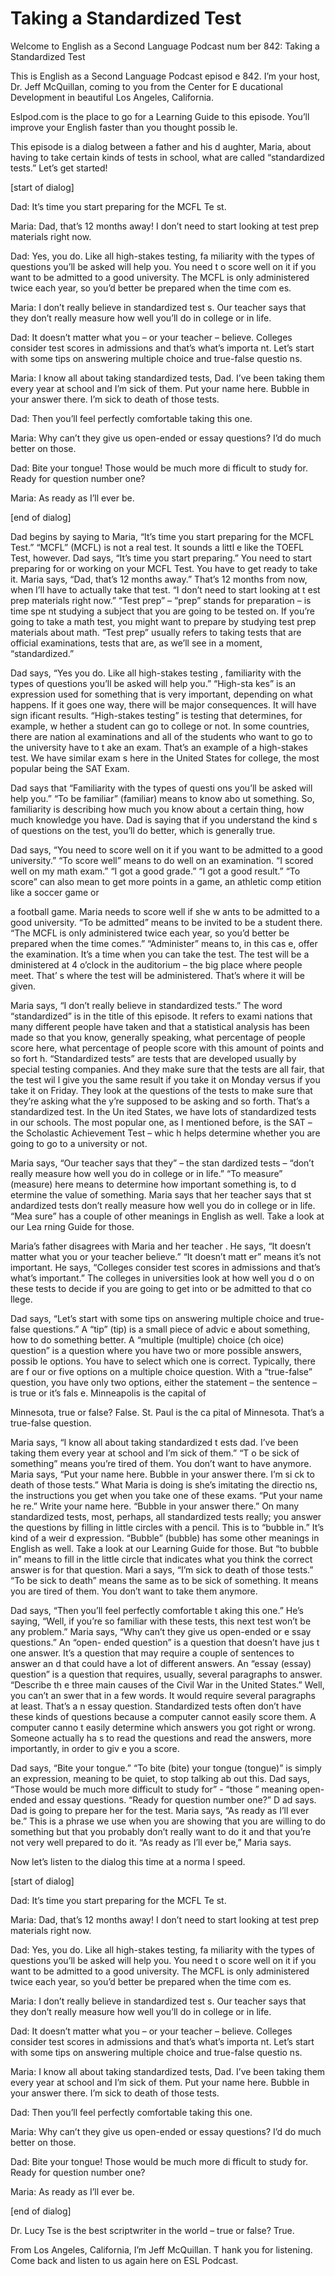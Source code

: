 # Taking a Standardized Test

Welcome to English as a Second Language Podcast num ber 842: Taking a Standardized Test 

This is English as a Second Language Podcast episod e 842. I’m your host, Dr. Jeff McQuillan, coming to you from the Center for E ducational Development in beautiful Los Angeles, California.  

Eslpod.com is the place to go for a Learning Guide to this episode. You’ll improve your English faster than you thought possib le.  

This episode is a dialog between a father and his d aughter, Maria, about having to take certain kinds of tests in school, what are called “standardized tests.” Let’s get started! 

[start of dialog] 

Dad:  It’s time you start preparing for the MCFL Te st. 

Maria:  Dad, that’s 12 months away! I don’t need to  start looking at test prep materials right now. 

Dad:  Yes, you do. Like all high-stakes testing, fa miliarity with the types of questions you’ll be asked will help you. You need t o score well on it if you want to be admitted to a good university. The MCFL is only administered twice each year, so you’d better be prepared when the time com es. 

Maria:  I don’t really believe in standardized test s. Our teacher says that they don’t really measure how well you’ll do in college or in life. 

Dad:  It doesn’t matter what you – or your teacher – believe. Colleges consider test scores in admissions and that’s what’s importa nt. Let’s start with some tips on answering multiple choice and true-false questio ns. 

Maria:  I know all about taking standardized tests,  Dad. I’ve been taking them every year at school and I’m sick of them. Put your  name here. Bubble in your answer there. I’m sick to death of those tests. 

Dad:  Then you’ll feel perfectly comfortable taking  this one.   

Maria:  Why can’t they give us open-ended or essay questions? I’d do much better on those. 

Dad:  Bite your tongue! Those would be much more di fficult to study for. Ready for question number one? 

Maria:  As ready as I’ll ever be. 

[end of dialog] 

Dad begins by saying to Maria, “It’s time you start  preparing for the MCFL Test.” “MCFL” (MCFL) is not a real test. It sounds a littl e like the TOEFL Test, however. Dad says, “It’s time you start preparing.” You need  to start preparing for or working on your MCFL Test. You have to get ready to  take it. Maria says, “Dad, that’s 12 months away.” That’s 12 months from now, when I’ll have to actually take that test. “I don’t need to start looking at t est prep materials right now.” “Test prep” – “prep” stands for preparation – is time spe nt studying a subject that you are going to be tested on. If you’re going to take a math test, you might want to prepare by studying test prep materials about math.  “Test prep” usually refers to taking tests that are official examinations, tests that are, as we’ll see in a moment, “standardized.”  

Dad says, “Yes you do. Like all high-stakes testing , familiarity with the types of questions you’ll be asked will help you.” “High-sta kes” is an expression used for something that is very important, depending on what  happens. If it goes one way, there will be major consequences. It will have sign ificant results. “High-stakes testing” is testing that determines, for example, w hether a student can go to college or not. In some countries, there are nation al examinations and all of the students who want to go to the university have to t ake an exam. That’s an example of a high-stakes test. We have similar exam s here in the United States for college, the most popular being the SAT Exam.  

Dad says that “Familiarity with the types of questi ons you’ll be asked will help you.” “To be familiar” (familiar) means to know abo ut something. So, familiarity is describing how much you know about a certain thing,  how much knowledge you have. Dad is saying that if you understand the kind s of questions on the test, you’ll do better, which is generally true.  

Dad says, “You need to score well on it if you want  to be admitted to a good university.” “To score well” means to do well on an  examination. “I scored well on my math exam.” “I got a good grade.” “I got a good result.” “To score” can also mean to get more points in a game, an athletic comp etition like a soccer game or  

a football game. Maria needs to score well if she w ants to be admitted to a good university. “To be admitted” means to be invited to  be a student there. “The MCFL is only administered twice each year, so you’d  better be prepared when the time comes.” “Administer” means to, in this cas e, offer the examination. It’s a time when you can take the test. The test will be a dministered at 4 o’clock in the auditorium – the big place where people meet. That’ s where the test will be administered. That’s where it will be given.  

Maria says, “I don’t really believe in standardized  tests.” The word “standardized” is in the title of this episode. It refers to exami nations that many different people have taken and that a statistical analysis has been  made so that you know, generally speaking, what percentage of people score  here, what percentage of people score with this amount of points and so fort h. “Standardized tests” are tests that are developed usually by special testing  companies. And they make sure that the tests are all fair, that the test wil l give you the same result if you take it on Monday versus if you take it on Friday. They look at the questions of the tests to make sure that they’re asking what the y’re supposed to be asking and so forth. That’s a standardized test. In the Un ited States, we have lots of standardized tests in our schools. The most popular  one, as I mentioned before, is the SAT – the Scholastic Achievement Test – whic h helps determine whether you are going to go to a university or not. 

Maria says, “Our teacher says that they” – the stan dardized tests – “don’t really measure how well you do in college or in life.” “To  measure” (measure) here means to determine how important something is, to d etermine the value of something. Maria says that her teacher says that st andardized tests don’t really measure how well you do in college or in life. “Mea sure” has a couple of other meanings in English as well. Take a look at our Lea rning Guide for those.  

Maria’s father disagrees with Maria and her teacher . He says, “It doesn’t matter what you or your teacher believe.” “It doesn’t matt er” means it’s not important. He says, “Colleges consider test scores in admissions and that’s what’s important.” The colleges in universities look at how well you d o on these tests to decide if you are going to get into or be admitted to that co llege.  

Dad says, “Let’s start with some tips on answering multiple choice and true-false questions.” A “tip” (tip) is a small piece of advic e about something, how to do something better. A “multiple (multiple) choice (ch oice) question” is a question where you have two or more possible answers, possib le options. You have to select which one is correct. Typically, there are f our or five options on a multiple choice question. With a “true-false” question, you have only two options, either the statement – the sentence – is true or it’s fals e. Minneapolis is the capital of  

Minnesota, true or false? False. St. Paul is the ca pital of Minnesota. That’s a true-false question.  

Maria says, “I know all about taking standardized t ests dad. I’ve been taking them every year at school and I’m sick of them.” “T o be sick of something” means you’re tired of them. You don’t want to have anymore. Maria says, “Put your name here. Bubble in your answer there. I’m si ck to death of those tests.” What Maria is doing is she’s imitating the directio ns, the instructions you get when you take one of these exams. “Put your name he re.” Write your name here. “Bubble in your answer there.” On many standardized  tests, most, perhaps, all standardized tests really; you answer the questions  by filling in little circles with a pencil. This is to “bubble in.” It’s kind of a weir d expression. “Bubble” (bubble) has some other meanings in English as well. Take a look at our Learning Guide for those. But “to bubble in” means to fill in the little circle that indicates what you think the correct answer is for that question. Mari a says, “I’m sick to death of those tests.” “To be sick to death” means the same as to be sick of something. It means you are tired of them. You don’t want to take  them anymore.  

Dad says, “Then you’ll feel perfectly comfortable t aking this one.” He’s saying, “Well, if you’re so familiar with these tests, this  next test won’t be any problem.” Maria says, “Why can’t they give us open-ended or e ssay questions.” An “open- ended question” is a question that doesn’t have jus t one answer. It’s a question that may require a couple of sentences to answer an d that could have a lot of different answers. An “essay (essay) question” is a  question that requires, usually, several paragraphs to answer. “Describe th e three main causes of the Civil War in the United States.” Well, you can’t an swer that in a few words. It would require several paragraphs at least. That’s a n essay question. Standardized tests often don’t have these kinds of questions because a computer cannot easily score them. A computer canno t easily determine which answers you got right or wrong. Someone actually ha s to read the questions and read the answers, more importantly, in order to giv e you a score. 

Dad says, “Bite your tongue.” “To bite (bite) your tongue (tongue)” is simply an expression, meaning to be quiet, to stop talking ab out this. Dad says, “Those would be much more difficult to study for” - “those ” meaning open-ended and essay questions. “Ready for question number one?” D ad says. Dad is going to prepare her for the test. Maria says, “As ready as I’ll ever be.” This is a phrase we use when you are showing that you are willing to  do something but that you probably don’t really want to do it and that you’re  not very well prepared to do it. “As ready as I’ll ever be,” Maria says. 

Now let’s listen to the dialog this time at a norma l speed.  

[start of dialog] 

Dad:  It’s time you start preparing for the MCFL Te st. 

Maria:  Dad, that’s 12 months away! I don’t need to  start looking at test prep materials right now. 

Dad:  Yes, you do. Like all high-stakes testing, fa miliarity with the types of questions you’ll be asked will help you. You need t o score well on it if you want to be admitted to a good university. The MCFL is only administered twice each year, so you’d better be prepared when the time com es. 

Maria:  I don’t really believe in standardized test s. Our teacher says that they don’t really measure how well you’ll do in college or in life. 

Dad:  It doesn’t matter what you – or your teacher – believe. Colleges consider test scores in admissions and that’s what’s importa nt. Let’s start with some tips on answering multiple choice and true-false questio ns. 

Maria:  I know all about taking standardized tests,  Dad. I’ve been taking them every year at school and I’m sick of them. Put your  name here. Bubble in your answer there. I’m sick to death of those tests. 

Dad:  Then you’ll feel perfectly comfortable taking  this one.   

Maria:  Why can’t they give us open-ended or essay questions? I’d do much better on those. 

Dad:  Bite your tongue! Those would be much more di fficult to study for. Ready for question number one? 

Maria:  As ready as I’ll ever be. 

[end of dialog] 

Dr. Lucy Tse is the best scriptwriter in the world – true or false? True. 

From Los Angeles, California, I’m Jeff McQuillan. T hank you for listening. Come back and listen to us again here on ESL Podcast.

